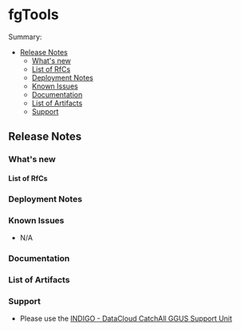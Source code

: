 # fgTools


Summary:
* [Release Notes](#id1)
  * [What's new](#id2)
  * [List of RfCs](#id3)
  * [Deployment Notes](#id4)
  * [Known Issues](#id5)
  * [Documentation](#id6)
  * [List of Artifacts](#id7)
  * [Support](#id8)


<a id="id1"></a>
## Release Notes

<a id="id2"></a>
### What's new

<a id="id3"></a>
#### List of RfCs 

<a id="id4"></a>
### Deployment Notes

<a id="id5"></a>
### Known Issues

* N/A

<a id="id6"></a>
### Documentation

<a id="id7"></a>
### List of Artifacts

<a id="id8"></a>
### Support

* Please use the [INDIGO - DataCloud CatchAll GGUS Support Unit](
https://wiki.egi.eu/wiki/GGUS:INDIGO_DataCloud_Catch-all_FAQ)